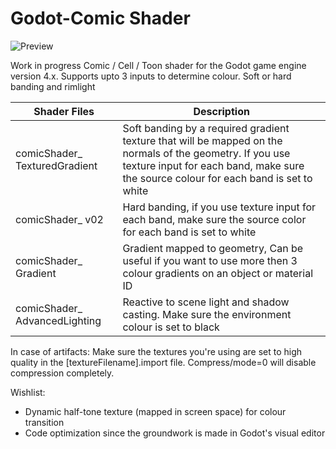 # Godot-Comic Shader
![Preview](https://i.postimg.cc/rwJVZXh9/kyubuscomicshader5.jpg)

Work in progress Comic / Cell / Toon shader for the Godot game engine version 4.x. Supports upto 3 inputs to determine colour. Soft or hard banding and rimlight


|Shader Files     |Description|
|-------------------------------|-------------|
|comicShader_ TexturedGradient  |Soft banding by a required gradient texture that will be mapped on the normals of the geometry. If you use texture input for each band, make sure the source colour for each band is set to white|
|comicShader_ v02	            |Hard banding, if you use texture input for each band, make sure the source color for each band is set to white|
|comicShader_ Gradient          |Gradient mapped to geometry, Can be useful if you want to use more then 3 colour gradients on an object or material ID|
|comicShader_ AdvancedLighting   |Reactive to scene light and shadow casting. Make sure the environment colour is set to black|

In case of artifacts: Make sure the textures you're using are set to high quality in the [textureFilename].import file. Compress/mode=0 will disable compression completely.

Wishlist:
- Dynamic half-tone texture (mapped in screen space) for colour transition
- Code optimization since the groundwork is made in Godot's visual editor